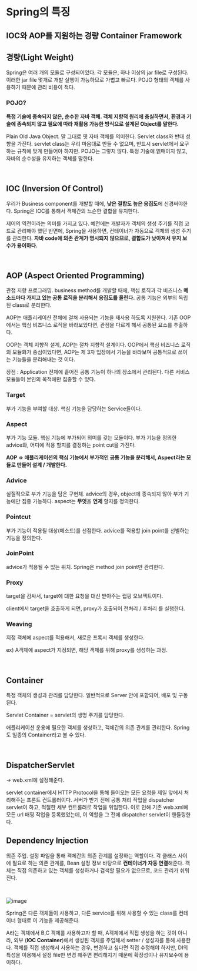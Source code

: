 # Spring의 특징



## IOC와 AOP를 지원하는 경량 Container Framework

## 경량(Light Weight)

Spring은 여러 개의 모듈로 구성되어있다. 각 모듈은, 하나 이상의 jar file로 구성된다. 이러한 jar file 몇개로 개발 실행이 가능하므로 가볍고 빠르다. POJO 형태의 객체를 사용하기 때문에 관리 비용이 적다.

### POJO?

**특정 기술에 종속되지 않은, 순수한 자바 객체. 객체 지향적 원리에 충실하면서, 환경과 기술에 종속되지 않고 필요에 따라 재활용 가능한 방식으로 설계된 Object를 말한다.**

Plain Old Java Object. 말 그대로 옛 자바 객체를 의미한다. Servlet class와 반대 성향을 가진다. servlet class는 우리 마음대로 만들 수 없으며, 반드시 servlet에서 요구하는 규칙에 맞게 만들어야 하지만. POJO는 그렇지 않다. 특정 기술에 얽매이지 않고, 자바의 순수성을 유지하는 객체를 말한다.

</br>

## IOC (Inversion Of Control)

우리가 Business component를 개발할 때에, **낮은 결합도 높은 응집도**에 신경써야한다. Spring은 IOC를 통해서 객체간의 느슨한 결합을 유지한다.

제어의 역전이라는 의미를 가지고 있다. 예전에는 개발자가 객체의 생성 주기를 직접 코드로 관리해야 했던 반면에, Spring을 사용하면, 컨테이너가 자동으로 객체의 생성 주기를 관리한다. **자바 code에 의존 관계가 명시되지 않으므로, 결합도가 낮아져서 유지 보수가 용이하다.**

</br>

## AOP (Aspect Oriented Programming)

관점 지향 프로그래밍. business method를 개발할 때에, 핵심 로직과 각 비즈니스 **메소드마다 가지고 있는 공통 로직을 분리해서 응집도를 올린다.** 공통 기능은 외부의 독립된 class로 분리한다. 

AOP는 애플리케이션 전체에 걸쳐 사용되는 기능을 재사용 하도록 지원한다. 기존 OOP에서는 핵심 비즈니스 로직을 바라보았다면, 관점을 다르게 해서 공통된 요소를 추출하다.

OOP는 객체 지향적 설계, AOP는 절차 지향적 설계이다. OOP에서 핵심 비즈니스 로직의 모듈화가 중심이었다면, AOP는 제 3자 입장에서 기능을 바라보며 공통적으로 쓰이는 기능들을 분리해내는 것 이다.

장점 : Application 전체에 흩어진 공통 기능이 하나의 장소에서 관리된다. 다른 서비스 모듈들이 본인의 목적에만 집중할 수 있다.

### Target

부가 기능을 부여할 대상. 핵심 기능을 담당하는 Service들이다.

### Aspect

부가 기능 모듈. 핵심 기능에 부가되어 의미를 갖는 모듈이다. 부가 기능을 정의한 advice와, 어디에 적용 할지를 결정하는 point cut을 가진다.

**AOP ⇒ 애플리케이션의 핵심 기능에서 부가적인 공통 기능을 분리해서, Aspect라는 모듈로 만들어 설계 / 개발한다.**

### Advice

실질적으로 부가 기능을 담은 구현체. advice의 경우, object에 종속되지 않아 부가 기능에만 집중 가능하다. aspect는 **무엇**을 **언제** 할지를 정의한다.

### Pointcut

부가 기능이 적용될 대상(메소드)를 선점한다. advice를 적용할 join point를 선별하는 기능을 정의한다.

### JoinPoint

advice가 적용될 수 있는 위치. Spring은 method join point만 관리한다.

### Proxy

target을 감싸서, target에 대한 요청을 대신 받아주는 랩핑 오브젝트이다.

client에서 target을 호출하게 되면, proxy가 호출되어 전처리 / 후처리 를 실행한다.

### Weaving

지정 객체에 aspect를 적용해서, 새로운 프록시 객체를 생성한다.

ex) A객체에 aspect가 지정되면, 해당 객체를 위해 proxy를 생성하는 과정.

</br>

## Container

특정 객체의 생성과 관리를 담당한다. 일반적으로 Server 안에 포함되어, 배포 및 구동된다.

Servlet Container = servlet의 생명 주기를 담당한다.

애플리케이션 운용에 필요한 객체를 생성하고, 객체간의 의존 관계를 관리한다. Spring도 일종의 Container라고 볼 수 있다.

</br>

## DispatcherServlet

→ web.xml에 설정해준다.

servlet container에서 HTTP Protocol을 통해 들어오는 모든 요청을 제일 앞에서 처리해주는 프론트 컨트롤러이다. 서버가 받기 전에 공통 처리 작업을 dispatcher servlet이 하고, 적절한 세부 컨트롤러로 작업을 위임한다. 이로 인해 기존 web.xml에 모든 url 매핑 작업을 등록했었는데, 이 역할을 그 전에 dispatcher servlet이 핸들링한다.

## Dependency Injection

의존 주입. 설정 파일을 통해 객체간의 의존 관계를 설정하는 역할이다. 각 클래스 사이에 필요로 하는 의존 관계를, Bean 설정 정보 바탕으로 **컨테이너가 자동 연결**해준다. 객체는 직접 의존하고 있는 객체를 생성하거나 검색할 필요가 없으므로, 코드 관리가 쉬워진다.

</br>

![image](https://user-images.githubusercontent.com/46887352/98669273-834e2280-2394-11eb-871d-69c09d32d619.png)



Spring은 다른 객체들이 사용하고, 다른 service를 위해 사용할 수 있는 class를 컨테이너 형태로 이 기능을 제공해준다. 

A라는 객체에서 B,C 객체를 사용하고자 할 때, A객체에서 직접 생성을 하는 것이 아니라, 외부 (**IOC Container**)에서 생성된 객체를 주입해서 setter / 생성자를 통해 사용한다. 객체를 직접 생성해서 사용하는 경우, 변경하고 싶다면 직접 수정해야 하지만, DI의 특성을 이용해서 설정 file만 변경 해주면 편리해지기 때문에 확장성이나 유지보수에 용이하다.